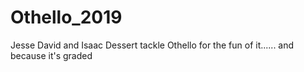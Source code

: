# Othello_2019
Jesse David and Isaac Dessert tackle Othello for the fun of it...... and because it's graded
